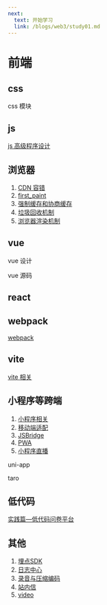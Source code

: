 ```yaml
---
next:
  text: 开始学习
  link: /blogs/web3/study01.md
---
```


# 前端

## css

css 模块

## js

[js 高级程序设计](./js.md)

## 浏览器

1. [CDN 容错](./cdn_rongcuo.md)
2. [first_paint](./first_paint.md)
3. [强制缓存和协商缓存](./huancun.md)
4. [垃圾回收机制](./lajihuishou.md)
5. [浏览器渲染机制](./liulanqixuanran.md)

## vue

vue 设计

vue 源码

## react

## webpack

[webpack](./webpack.md)

## vite

[vite 相关](./vite.md)

## 小程序等跨端

1. [小程序相关](./minprogram.md)
2. [移动端适配](./yidongduanshipei.md)
3. [JSBridge](./jsBridge.md)
4. [PWA](./PWA.md)
5. [小程序直播](./xiaochengxuzhibo.md)

uni-app

taro


## 低代码

[实践篇—低代码问卷平台](https://juejin.cn/post/7078860542026186765)

## 其他

1. [埋点SDK](./log_sdk.md)
2. [日志中心](./logcenter.md)
3. [录音与压缩编码](./luyin.md)
4. [站内信](./mail.md)
5. [video](./video.md)




